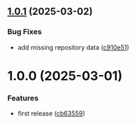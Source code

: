 ## [1.0.1](https://github.com/cernadasjuan/global-id-validator/compare/v1.0.0...v1.0.1) (2025-03-02)


### Bug Fixes

* add missing repository data ([c910e51](https://github.com/cernadasjuan/global-id-validator/commit/c910e5180942ef0b2583a36b16010122bc95816f))

# 1.0.0 (2025-03-01)


### Features

* first release ([cb63559](https://github.com/cernadasjuan/global-id-validator/commit/cb63559c4672f2b8b540aa075f172b15287a2df8))
